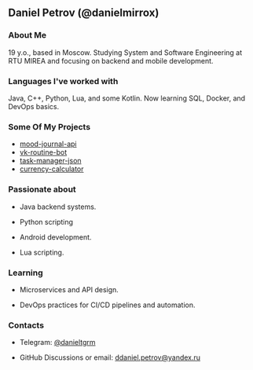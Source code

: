 ## Daniel Petrov (@danielmirrox)

### About Me
19 y.o., based in Moscow. Studying System and Software Engineering at RTU MIREA and focusing on backend and mobile development.
### Languages I've worked with
Java, C++, Python, Lua, and some Kotlin. Now learning SQL, Docker, and DevOps basics.



### Some Of My Projects
+ [mood-journal-api](https://github.com/danielmirrox/mood-journal-api)
+ [vk-routine-bot](https://github.com/danielmirrox/vk-routine-bot)
+ [task-manager-json](https://github.com/danielmirrox/task-manager-json)
+ [currency-calculator](https://github.com/danielmirrox/currency-calculator)

### Passionate about

+ Java backend systems.
 
+ Python scripting

+ Android development.

+ Lua scripting.



 ### Learning

+ Microservices and API design.

+ DevOps practices for CI/CD pipelines and automation.



 ### Contacts

+ Telegram: [@danieltgrm](https://t.me/danieltgrm)

+ GitHub Discussions or email: [ddaniel.petrov@yandex.ru](ddaniel.petrov@yandex.ru)


<!--
**danielmirrox/danielmirrox** is a ✨ _special_ ✨ repository because its `README.md` (this file) appears on your GitHub profile.

Here are some ideas to get you started:


- 
- 👯 I’m looking to collaborate on ...
- 🤔 I’m looking for help with ...
- 💬 Ask me about ...
- 📫 How to reach me: ...
- 😄 Pronouns: ...
- ⚡ Fun fact: ...
-->
